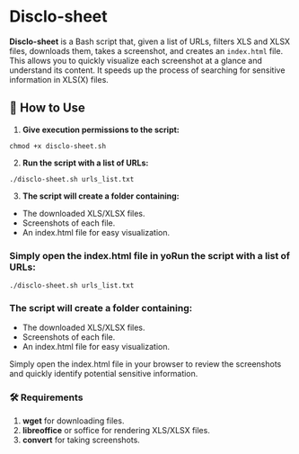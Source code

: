 # Disclo-sheet

**Disclo-sheet** is a Bash script that, given a list of URLs, filters XLS and XLSX files, downloads them, takes a screenshot, and creates an `index.html` file. This allows you to quickly visualize each screenshot at a glance and understand its content. It speeds up the process of searching for sensitive information in XLS(X) files.

## 🚀 How to Use  

1. **Give execution permissions to the script:**  
```
chmod +x disclo-sheet.sh
```
   
2. **Run the script with a list of URLs:**  
```
./disclo-sheet.sh urls_list.txt
```

3. **The script will create a folder containing:**
- The downloaded XLS/XLSX files.
- Screenshots of each file.
- An index.html file for easy visualization.

### Simply open the index.html file in yoRun the script with a list of URLs:
```
./disclo-sheet.sh urls_list.txt
```
    
### The script will create a folder containing:
- The downloaded XLS/XLSX files.
- Screenshots of each file.
- An index.html file for easy visualization.

Simply open the index.html file in your browser to review the screenshots and quickly identify potential sensitive information.

### 🛠 Requirements
1. **wget** for downloading files.
2. **libreoffice** or soffice for rendering XLS/XLSX files.
3. **convert** for taking screenshots.
